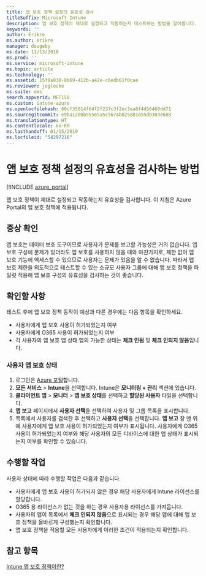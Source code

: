 ```yaml
---
title: 앱 보호 정책 설정의 유효성 검사
titleSuffix: Microsoft Intune
description: 앱 보호 정책이 제대로 설정되고 작동하는지 테스트하는 방법을 알아봅니다.
keywords: ''
author: Erikre
ms.author: erikre
manager: dougeby
ms.date: 11/13/2018
ms.prod: ''
ms.service: microsoft-intune
ms.topic: article
ms.technology: ''
ms.assetid: 15f8a838-0b69-412b-a42e-c6edb61f0cae
ms.reviewer: joglocke
ms.suite: ems
search.appverid: MET150
ms.custom: intune-azure
ms.openlocfilehash: 60cf35814f64f2f237c3f2ec3ea8f4d56460dd71
ms.sourcegitcommit: e9ba1280b95565a5c5674b825881655d0303e688
ms.translationtype: HT
ms.contentlocale: ko-KR
ms.lasthandoff: 01/15/2019
ms.locfileid: "54297216"
---
```

# <a name="how-to-validate-your-app-protection-policy-setup"></a>앱 보호 정책 설정의 유효성을 검사하는 방법

[!INCLUDE [azure_portal](./includes/azure_portal.md)]

앱 보호 정책이 제대로 설정되고 작동하는지 유효성을 검사합니다. 이 지침은 Azure Portal의 앱 보호 정책에 적용됩니다.

## <a name="checking-for-symptoms"></a>증상 확인
앱 보호는 데이터 보호 도구이므로 사용자가 문제를 보고할 가능성은 거의 없습니다. 앱 보호 구성에 문제가 있더라도 앱 보호를 사용하지 않을 때와 마찬가지로, 제한 없이 앱 보호 기능에 액세스할 수 있으므로 사용자는 문제가 있음을 알 수 없습니다. 따라서 앱 보호 제한을 의도적으로 테스트할 수 있는 소규모 사용자 그룹에 대해 앱 보호 정책을 파일럿 적용해 앱 보호 구성의 유효성을 검사하는 것이 좋습니다.


## <a name="what-to-check"></a>확인할 사항

테스트 후에 앱 보호 정책 동작이 예상과 다른 경우에는 다음 항목을 확인하세요.

- 사용자에게 앱 보호 사용이 허가되었는지 여부
- 사용자에게 O365 사용이 허가되었는지 여부
- 각 사용자의 앱 보호 앱 상태 앱의 가능한 상태는 **체크 인됨** 및 **체크 인되지 않음**입니다.

### <a name="user-app-protection-status"></a>사용자 앱 보호 상태
1. 로그인은 [Azure 포털](https://portal.azure.com)합니다.
2. **모든 서비스** > **Intune**을 선택합니다. Intune은 **모니터링 + 관리** 섹션에 있습니다.
3. **클라이언트 앱** > **모니터** >  **앱 보호 상태**를 선택하고 **할당된 사용자** 타일을 선택합니다. 
4. **앱 보고** 페이지에서 **사용자 선택**을 선택하여 사용자 및 그룹 목록을 표시합니다. 
5. 목록에서 사용자를 검색한 후 선택하고 **사용자 선택**을 선택합니다. **앱 보고** 창 맨 위에 사용자에게 앱 보호 사용이 허가되었는지 여부가 표시됩니다. 사용자에게 O365 사용이 허가되었는지 여부와 해당 사용자의 모든 디바이스에 대한 앱 상태가 표시되는지 여부를 확인할 수 있습니다.



## <a name="what-to-do"></a>수행할 작업
사용자 상태에 따라 수행할 작업은 다음과 같습니다.

- 사용자에게 앱 보호 사용이 허가되지 않은 경우 해당 사용자에게 Intune 라이선스를 할당합니다.
- O365 용 라이선스가 없는 것을 하는 경우 사용자용 라이선스를 가져옵니다.
- 사용자의 앱이 목록에서 **체크 인되지 않음**으로 표시되는 경우 해당 앱에 대해 앱 보호 정책을 올바르게 구성했는지 확인합니다.
- 앱 보호 정책을 적용할 모든 사용자에게 이러한 조건이 적용되는지 확인합니다.

## <a name="see-also"></a>참고 항목

[Intune 앱 보호 정책이란?](app-protection-policies.md)
